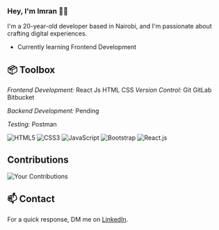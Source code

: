 ### Hey, I'm Imran 👋🏽  

I'm a 20-year-old developer based in Nairobi, and I'm passionate about crafting digital experiences. 

- Currently learning Frontend Development

## 📦 Toolbox

*Frontend Development:* React Js HTML CSS
*Version Control:* Git GitLab Bitbucket

*Backend Development:* Pending

*Testing:*  Postman 


 ![HTML5](https://img.icons8.com/color/48/000000/html-5.png) [](https://icons8.com/icon/20909/html-5)                      ![CSS3](https://img.icons8.com/color/48/000000/css3.png) [](https://icons8.com/icon/20906/css3)
 ![JavaScript](https://img.icons8.com/color/48/000000/javascript.png) [](https://icons8.com/icon/20907/javascript)               ![Bootstrap](https://img.icons8.com/color/48/000000/bootstrap.png) [](https://icons8.com/icon/99865/bootstrap)
 ![React.js](https://img.icons8.com/color/48/000000/react-native.png) [](https://icons8.com/icon/45168/react-native)     

## Contributions
![Your Contributions](https://activity-graph.herokuapp.com/graph?username=Imraanabdi&bg_color=ffffff&color=000000&line=4C71F2&point=9B59B6&area=true&hide_border=true)

## 📫 Contact

 For a quick response, DM me on [LinkedIn](https://www.linkedin.com/in/imranabdisalan/).
